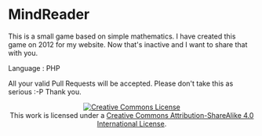 # MindReader
This is a small game based on simple mathematics. I have created this game on 2012 for my website. Now that's inactive and I want to share that with you. 

Language : PHP

All your valid Pull Requests will be accepted. Please don't take this as serious :-P 
Thank you.

<div align="center">
<a rel="license" href="http://creativecommons.org/licenses/by-sa/4.0/"><img alt="Creative Commons License" style="border-width:0" src="https://i.creativecommons.org/l/by-sa/4.0/88x31.png" /></a><br />This work is licensed under a <a rel="license" href="http://creativecommons.org/licenses/by-sa/4.0/">Creative Commons Attribution-ShareAlike 4.0 International License</a>.
</div>
